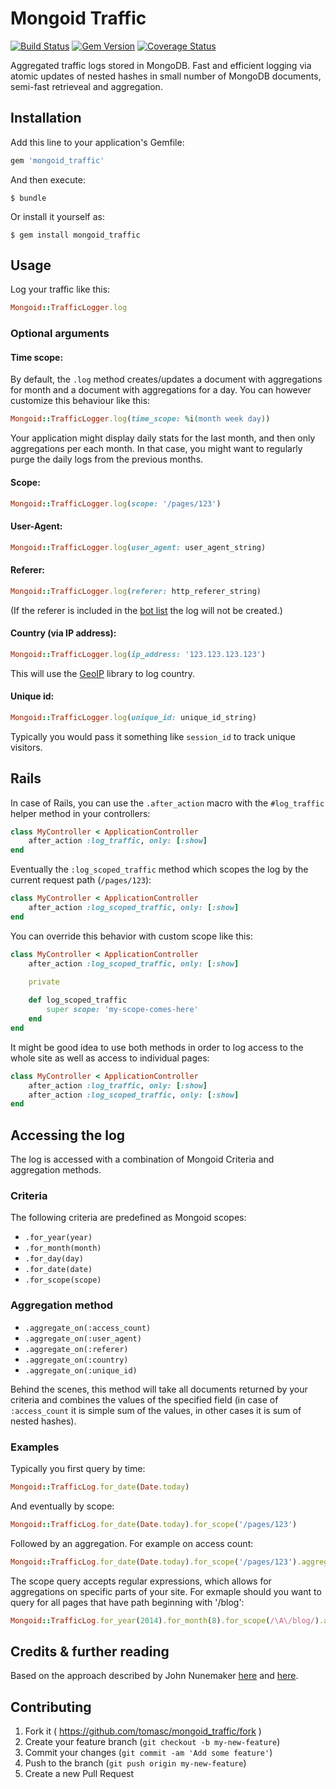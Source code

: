 # Mongoid Traffic

[![Build Status](https://travis-ci.org/tomasc/mongoid_traffic.svg)](https://travis-ci.org/tomasc/mongoid_traffic) [![Gem Version](https://badge.fury.io/rb/mongoid_traffic.svg)](http://badge.fury.io/rb/mongoid_traffic) [![Coverage Status](https://img.shields.io/coveralls/tomasc/mongoid_traffic.svg)](https://coveralls.io/r/tomasc/mongoid_traffic)

Aggregated traffic logs stored in MongoDB. Fast and efficient logging via atomic updates of nested hashes in small number of MongoDB documents, semi-fast retrieveal and aggregation.

## Installation

Add this line to your application's Gemfile:

```Ruby
gem 'mongoid_traffic'
```

And then execute:

```
$ bundle
```

Or install it yourself as:

```
$ gem install mongoid_traffic
```

## Usage

Log your traffic like this:

```Ruby
Mongoid::TrafficLogger.log
```

### Optional arguments

#### Time scope:

By default, the `.log` method creates/updates a document with aggregations for month and a document with aggregations for a day. You can however customize this behaviour like this:

```Ruby
Mongoid::TrafficLogger.log(time_scope: %i(month week day))
```

Your application might display daily stats for the last month, and then only aggregations per each month. In that case, you might want to regularly purge the daily logs from the previous months.

#### Scope:

```Ruby
Mongoid::TrafficLogger.log(scope: '/pages/123')
```

#### User-Agent:

```Ruby
Mongoid::TrafficLogger.log(user_agent: user_agent_string)
```

#### Referer:

```Ruby
Mongoid::TrafficLogger.log(referer: http_referer_string)
```

(If the referer is included in the [bot list](http://www.user-agents.org/allagents.xml) the log will not be created.)

#### Country (via IP address):

```Ruby
Mongoid::TrafficLogger.log(ip_address: '123.123.123.123')
```

This will use the [GeoIP](https://github.com/cjheath/geoip) library to log country.

#### Unique id:

```Ruby
Mongoid::TrafficLogger.log(unique_id: unique_id_string)
```

Typically you would pass it something like `session_id` to track unique visitors.

## Rails

In case of Rails, you can use the `.after_action` macro with the `#log_traffic` helper method in your controllers:

```Ruby
class MyController < ApplicationController
	after_action :log_traffic, only: [:show]
end
```

Eventually the `:log_scoped_traffic` method which scopes the log by the current request path (`/pages/123`):

```Ruby
class MyController < ApplicationController
	after_action :log_scoped_traffic, only: [:show]
end
```

You can override this behavior with custom scope like this:

```Ruby
class MyController < ApplicationController
	after_action :log_scoped_traffic, only: [:show]

	private
	
	def log_scoped_traffic
		super scope: 'my-scope-comes-here'
	end
end
```

It might be good idea to use both methods in order to log access to the whole site as well as access to individual pages:

```Ruby
class MyController < ApplicationController
	after_action :log_traffic, only: [:show]
	after_action :log_scoped_traffic, only: [:show]
end
```

## Accessing the log

The log is accessed with a combination of Mongoid Criteria and aggregation methods. 

### Criteria

The following criteria are predefined as Mongoid scopes:

* `.for_year(year)`
* `.for_month(month)`
* `.for_day(day)`
* `.for_date(date)`
* `.for_scope(scope)`

### Aggregation method

* `.aggregate_on(:access_count)`
* `.aggregate_on(:user_agent)`
* `.aggregate_on(:referer)`
* `.aggregate_on(:country)`
* `.aggregate_on(:unique_id)`

Behind the scenes, this method will take all documents returned by your criteria and combines the values of the specified field (in case of `:access_count` it is simple sum of the values, in other cases it is sum of nested hashes).

### Examples

Typically you first query by time:

```Ruby
Mongoid::TrafficLog.for_date(Date.today)
```

And eventually by scope:

```Ruby
Mongoid::TrafficLog.for_date(Date.today).for_scope('/pages/123')
```

Followed by an aggregation. For example on access count:

```Ruby
Mongoid::TrafficLog.for_date(Date.today).for_scope('/pages/123').aggregate_on(:access_count)
```

The scope query accepts regular expressions, which allows for aggregations on specific parts of your site. For exmaple should you want to query for all pages that have path beginning with '/blog':

```Ruby
Mongoid::TrafficLog.for_year(2014).for_month(8).for_scope(/\A\/blog/).aggregate_on(:country)
```

## Credits & further reading

Based on the approach described by John Nunemaker [here](http://www.railstips.org/blog/archives/2011/06/28/counters-everywhere/) and [here](http://www.railstips.org/blog/archives/2011/07/31/counters-everywhere-part-2/).

## Contributing

1. Fork it ( https://github.com/tomasc/mongoid_traffic/fork )
2. Create your feature branch (`git checkout -b my-new-feature`)
3. Commit your changes (`git commit -am 'Add some feature'`)
4. Push to the branch (`git push origin my-new-feature`)
5. Create a new Pull Request

